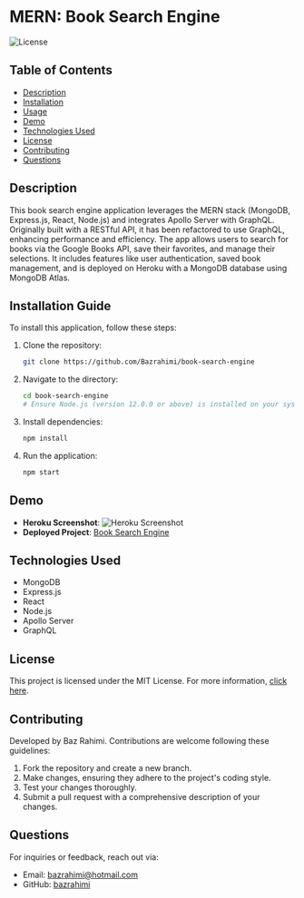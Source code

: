 # MERN: Book Search Engine

![License](https://img.shields.io/badge/License-MIT-yellow.png)

## Table of Contents

- [Description](#description)
- [Installation](#installation)
- [Usage](#usage)
- [Demo](#demo)
- [Technologies Used](#technologies-used)
- [License](#license)
- [Contributing](#contributing)
- [Questions](#questions)

## Description

This book search engine application leverages the MERN stack (MongoDB, Express.js, React, Node.js) and integrates Apollo Server with GraphQL. Originally built with a RESTful API, it has been refactored to use GraphQL, enhancing performance and efficiency. The app allows users to search for books via the Google Books API, save their favorites, and manage their selections. It includes features like user authentication, saved book management, and is deployed on Heroku with a MongoDB database using MongoDB Atlas.

## Installation Guide

To install this application, follow these steps:

1. Clone the repository:

   ```bash
   git clone https://github.com/Bazrahimi/book-search-engine
   ```

2. Navigate to the directory:

   ```bash
   cd book-search-engine
   # Ensure Node.js (version 12.0.0 or above) is installed on your system.
   ```

3. Install dependencies:

   ```bash
   npm install
   ```

4. Run the application:
   ```bash
   npm start
   ```

## Demo

- **Heroku Screenshot**: ![Heroku Screenshot](./client/public/Screenshot%202023-11-21%20at%201.49.27 pm.png)
- **Deployed Project**: [Book Search Engine](https://rocky-refuge-26561-7a3129f4ca70.herokuapp.com)

## Technologies Used

- MongoDB
- Express.js
- React
- Node.js
- Apollo Server
- GraphQL

## License

This project is licensed under the MIT License. For more information, [click here](https://opensource.org/licenses/MIT).

## Contributing

Developed by Baz Rahimi. Contributions are welcome following these guidelines:

1. Fork the repository and create a new branch.
2. Make changes, ensuring they adhere to the project's coding style.
3. Test your changes thoroughly.
4. Submit a pull request with a comprehensive description of your changes.

## Questions

For inquiries or feedback, reach out via:

- Email: bazrahimi@hotmail.com
- GitHub: [bazrahimi](https://github.com/bazrahimi)
